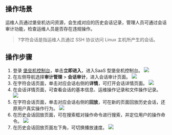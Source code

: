 ## 操作场景
运维人员通过堡垒机访问资源，会生成对应的历史会话记录，管理人员可通过会话审计功能，检查运维人员是否存在违规操作。
>?字符会话是指运维人员通过 SSH 协议访问 Linux 主机所产生的会话。
## 操作步骤
1. 登录 [堡垒机控制台](https://console.cloud.tencent.com/dsgc/bh)，单击**立即进入**，进入SaaS 型堡垒机控制台。
![](https://qcloudimg.tencent-cloud.cn/raw/b2f6673b0cad7c2f423a6b6e287179af.png)
2. 在左侧导航选择**审计管理** > **会话审计**，进入会话审计页面。
![](https://main.qcloudimg.com/raw/f9a16c5ddb7ccf68c50f7c4e2d67823a.png)
3. 在字符会话页面，单击对应会话右侧的**详情**，可打开会话详情页面。
![](https://qcloudimg.tencent-cloud.cn/raw/d1815bd0770022c0352223bcc7078744.png)
4. 在会话详情页面，可查看会话的基本信息、运维操作记录和文件操作记录。
![](https://qcloudimg.tencent-cloud.cn/raw/50d9d79c35ca791de7bf6799628ff65a.png)
5. 在字符会话页面，单击对应会话右侧的**回放**，可在新的页面回放历史会话，还原用户真实操作行为。
![](https://qcloudimg.tencent-cloud.cn/raw/7d7e1fc2357dea27402f8c18016287f0.png)
6. 在历史会话回放页面，可在搜索框对操作命令进行搜索，并定位用户的操作命令。
![](https://qcloudimg.tencent-cloud.cn/raw/6aef66cbaabe96a304114f2a79ba500d.png)
7. 在历史会话回放页面左下角，可切换播放速度。
![](https://main.qcloudimg.com/raw/91d79e6721928b1183f82885ec02ba74.png)
